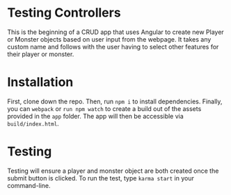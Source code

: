 # Testing Controllers
This is the beginning of a CRUD app that uses Angular to create new Player or Monster objects based on user input from the webpage. It takes any custom name and follows with the user having to select other features for their player or monster.

# Installation
First, clone down the repo. Then, run `npm i` to install dependencies. Finally, you can `webpack` or `run npm watch` to create a build out of the assets provided in the `app` folder. The app will then be accessible via `build/index.html`.

# Testing
Testing will ensure a player and monster object are both created once the submit button is clicked. To run the test, type `karma start` in your command-line.
